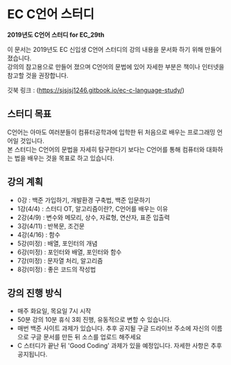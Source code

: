 # EC C언어 스터디

**2019년도 C언어 스터디 for EC_29th**

이 문서는 2019년도 EC 신입생 C언어 스터디의 강의 내용을 문서화 하기 위해 만들어 졌습니다.  
강의의 참고용으로 만들어 졌으며 C언어의 문법에 있어 자세한 부분은 책이나 인터넷을 참고할 것을 권장합니다.

깃북 링크 : (https://sjsjsj1246.gitbook.io/ec-c-language-study/)

## 스터디 목표

C언어는 아마도 여러분들이 컴퓨터공학과에 입학한 뒤 처음으로 배우는 프로그래밍 언어일 것입니다.  
본 스터디는 C언어의 문법을 자세히 탐구한다기 보다는 C언어를 통해 컴퓨터와 대화하는 법을 배우는 것을 목표로 하고 있습니다.

## 강의 계획

* 0강       : 백준 가입하기, 개발환경 구축법, 백준 입문하기
* 1강(4/4)  : 스터디 OT, 알고리즘이란?, C언어를 배우는 이유
* 2강(4/9)  : 변수와 메모리, 상수, 자료형, 연산자, 표준 입출력
* 3강(4/11) : 반복문, 조건문
* 4강(4/16) : 함수
* 5강(미정) : 배열, 포인터의 개념
* 6강(미정) : 포인터와 배열, 포인터와 함수
* 7강(미정) : 문자열 처리, 알고리즘
* 8강(미정) : 좋은 코드의 작성법

## 강의 진행 방식

* 매주 화요일, 목요일 7시 시작
* 50분 강의 10분 휴식 3회 진행, 유동적으로 변할 수 있습니다.
* 매번 백준 사이트 과제가 있습니다. 추후 공지될 구글 드라이브 주소에 자신의 이름으로 구글 문서를 만든 뒤 소스를 업로드 해주세요
* C 스터디가 끝난 뒤 'Good Coding' 과제가 있을 예정입니다. 자세한 사항은 추후 공지됩니다.


